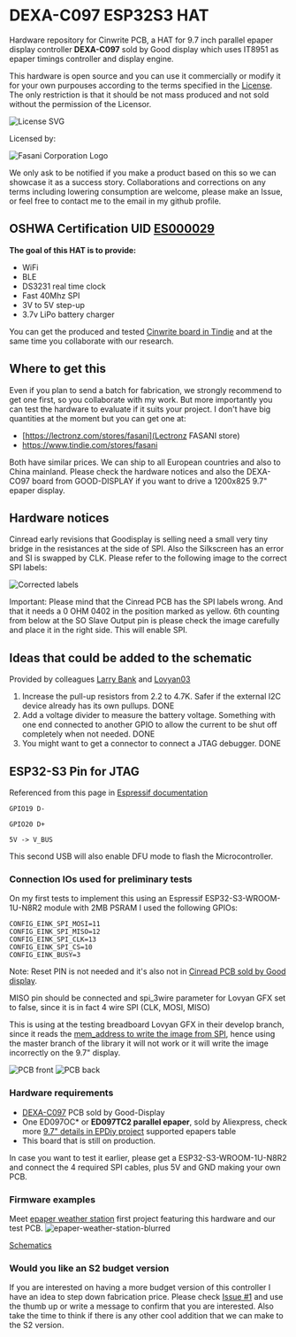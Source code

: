 # DEXA-C097 ESP32S3 HAT

Hardware repository for Cinwrite PCB, a HAT for 9.7 inch parallel epaper display controller **DEXA-C097** sold by Good display which uses IT8951 as epaper timings controller and display engine.

This hardware is open source and you can use it commercially or modify it for your own purpouses according to the terms specified in the [License](https://github.com/martinberlin/H-cinread-it8951/blob/main/LICENSE). The only restriction is that it should be not mass produced and not sold without the permission of the Licensor.

![License SVG](/Schematic/oshw_license.svg)

Licensed by:

![Fasani Corporation Logo](/Schematic/Fasani_logo.png)

We only ask to be notified if you make a product based on this so we can showcase it as a success story. Collaborations and corrections on any terms including lowering consumption are welcome, please make an Issue, or feel free to contact me to the email in my github profile.

## OSHWA Certification UID [ES000029](https://certification.oshwa.org/es000029.html)

**The goal of this HAT is to provide:**

- WiFi
- BLE
- DS3231 real time clock
- Fast 40Mhz SPI
- 3V to 5V step-up
- 3.7v LiPo battery charger

You can get the produced and tested [Cinwrite board in Tindie](https://www.tindie.com/products/fasani/cinwrite-dexa-c097-hat-for-parallel-epapers) and at the same time you collaborate with our research.

## Where to get this

Even if you plan to send a batch for fabrication, we strongly recommend to get one first, so you collaborate with my work. But more importantly you can test the hardware to evaluate if it suits your project.
I don't have big quantities at the moment but you can get one at:

- [https://lectronz.com/stores/fasani](Lectronz FASANI store)
- https://www.tindie.com/stores/fasani

Both have similar prices. We can ship to all European countries and also to China mainland. Please check the hardware notices and also the DEXA-CO97 board from GOOD-DISPLAY if you want to drive a 1200x825 9.7" epaper display.

## Hardware notices

Cinread early revisions that Goodisplay is selling need a small very tiny bridge in the resistances at the side of SPI. Also the Silkscreen has an error and SI is swapped by CLK.
Please refer to the following image to the correct SPI labels:

![Corrected labels](components/assets/cinread-correct-IO.jpg)

Important: Please mind that the Cinread PCB has the SPI labels wrong. And that it needs a 0 OHM 0402 in the position marked as yellow. 6th counting from below at the SO Slave Output pin is please check the image carefully and place it in the right side. This will enable SPI.

## Ideas that could be added to the schematic

Provided by colleagues [Larry Bank](https://github.com/bitbank2) and [Lovyan03](https://github.com/lovyan03)

1) Increase the pull-up resistors from 2.2 to 4.7K. Safer if the external I2C device already has its own pullups. DONE
2) Add a voltage divider to measure the battery voltage. Something with one end connected to another GPIO to allow the current to be shut off completely when not needed. DONE
3) You might want to get a connector to connect a JTAG debugger. DONE

## ESP32-S3 Pin for JTAG

Referenced from this page in [Espressif documentation](https://docs.espressif.com/projects/esp-idf/en/latest/esp32s3/api-guides/jtag-debugging/configure-builtin-jtag.html)

	
```
GPIO19 D-

GPIO20 D+

5V -> V_BUS
```

This second USB will also enable DFU mode to flash the Microcontroller.

### Connection IOs used for preliminary tests

On my first tests to implement this using an Espressif ESP32-S3-WROOM-1U-N8R2 module with 2MB PSRAM I used the following GPIOs:

```
CONFIG_EINK_SPI_MOSI=11
CONFIG_EINK_SPI_MISO=12
CONFIG_EINK_SPI_CLK=13
CONFIG_EINK_SPI_CS=10
CONFIG_EINK_BUSY=3
```

Note: Reset PIN is not needed and it's also not in [Cinread PCB sold by Good display](https://www.good-display.com/product/425.html).

MISO pin should be connected and spi_3wire parameter for Lovyan GFX set to false, since it is in fact 4 wire SPI (CLK, MOSI, MISO)

This is using at the testing breadboard Lovyan GFX in their develop branch, since it reads the [mem_address to write the image from SPI](https://github.com/lovyan03/LovyanGFX/issues/242), hence using the master branch of the library it will not work or it will write the image incorrectly on the 9.7" display.

![PCB front](/components/assets/IT8951-HAT-Front.jpg)
![PCB back](/components/assets/IT8951-HAT-Back.jpg)

### Hardware requirements

- [DEXA-C097](https://www.good-display.com/product/425.html) PCB sold by Good-Display
- One ED097OC* or **ED097TC2 parallel epaper**, sold by Aliexpress, check more [9.7" details in EPDiy project](https://github.com/vroland/epdiy#join-the-discussion) supported epapers table
- This board that is still on production.

In case you want to test it earlier, please get a ESP32-S3-WROOM-1U-N8R2 and connect the 4 required SPI cables, plus 5V and GND making your own PCB.

### Firmware examples

Meet [epaper weather station](https://github.com/martinberlin/epaper-weather-station) first project featuring this hardware and our test PCB.
![epaper-weather-station-blurred](https://user-images.githubusercontent.com/2692928/174765248-a73e6c50-6e04-450f-8496-265ebc25c480.jpg)

[Schematics](/Schematic/IT8951-S3-HAT-Schematic.pdf)

### Would you like an S2 budget version

If you are interested on having a more budget version of this controller I have an idea to step down fabrication price. Please check [Issue #1](https://github.com/martinberlin/H-cinread-it8951/issues/1) and use the thumb up or write a message to confirm that you are interested. Also take the time to think if there is any other cool addition that we can make to the S2 version.
